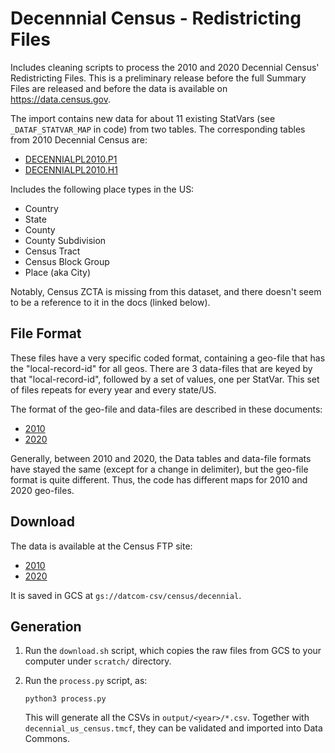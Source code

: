 # Decennnial Census - Redistricting Files

Includes cleaning scripts to process the 2010 and 2020 Decennial Census'
Redistricting Files. This is a preliminary release before the full Summary Files
are released and before the data is available on https://data.census.gov.

The import contains new data for about 11 existing StatVars (see
`_DATAF_STATVAR_MAP` in code) from two tables.  The corresponding tables from
2010 Decennial Census are:
*  [DECENNIALPL2010.P1](https://data.census.gov/cedsci/table?q=p1&tid=DECENNIALPL2010.P1&hidePreview=true)
*  [DECENNIALPL2010.H1](https://data.census.gov/cedsci/table?q=p1&tid=DECENNIALPL2010.H1&hidePreview=true)

Includes the following place types in the US:
* Country
* State
* County
* County Subdivision
* Census Tract
* Census Block Group
* Place (aka City)

Notably, Census ZCTA is missing from this dataset, and there doesn't seem to be
a reference to it in the docs (linked below).

## File Format

These files have a very specific coded format, containing a geo-file that has
the "local-record-id" for all geos.  There are 3 data-files that are keyed by
that "local-record-id", followed by a set of values, one per StatVar. This set
of files repeats for every year and every state/US.

The format of the geo-file and data-files are described in these documents:
* [2010](https://www.census.gov/prod/cen2010/doc/pl94-171.pdf)
* [2020](https://www2.census.gov/programs-surveys/decennial/2020/technical-documentation/complete-tech-docs/summary-file/2020Census_PL94_171Redistricting_NationalTechDoc.pdf)

Generally, between 2010 and 2020, the Data tables and data-file formats have
stayed the same (except for a change in delimiter), but the geo-file format is
quite different. Thus, the code has different maps for 2010 and 2020 geo-files.

## Download

The data is available at the Census FTP site:
* [2010](https://www2.census.gov/programs-surveys/decennial/2010/data/01-Redistricting_File--PL_94-171/)
* [2020](https://www2.census.gov/programs-surveys/decennial/2020/data/01-Redistricting_File--PL_94-171/)

It is saved in GCS at `gs://datcom-csv/census/decennial`.

## Generation

1. Run the `download.sh` script, which copies the raw files from GCS to your
   computer under `scratch/` directory.

2. Run the `process.py` script, as:

   `python3 process.py`

   This will generate all the CSVs in `output/<year>/*.csv`.  Together with
   `decennial_us_census.tmcf`, they can be validated and imported into Data
   Commons.

